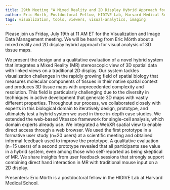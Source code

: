 ```yaml
---
title: 29th Meeting "A Mixed Reality and 2D Display Hybrid Approach for Visual Analysis of 3D Tissue Maps"
author: Eric Mörth, Postdoctoral Fellow, HIDIVE Lab, Harvard Medical School
tags: visualization, tools, viewers, visual-analytics, imaging
---
```


Please join us Friday, July 19th at 11 AM ET for the Visualization and Image Data Management meeting. We will be hearing from Eric Mörth about a mixed reality and 2D display hybrid approach for visual analysis of 3D tissue maps.

We present the design and a qualitative evaluation of a novel hybrid system that integrates a Mixed Reality (MR) stereoscopic view of 3D spatial data with linked views on a traditional 2D display. Our system tackles visualization challenges in the rapidly growing field of spatial biology that measures molecular components of tissues in their native spatial context and produces 3D tissue maps with unprecedented complexity and resolution. This field is particularly challenging due to the diversity in techniques in active development that generate 3D maps with vastly different properties. Throughout our process, we collaborated closely with experts in this biological domain to iteratively design, prototype, and ultimately test a hybrid system we used in three in-depth case studies. We extended the web-based Vitessce framework for single-cell analysis, which domain experts already use. We integrated a WebXR spatial view to enable direct access through a web browser. We used the first prototype in a formative user study (n=20 users) at a scientific meeting and obtained informal feedback used to improve the prototype. A qualitative evaluation (n=15 users) of a second prototype revealed that all participants see value in a hybrid system, even among those who self-reported as being skeptical of MR. We share insights from user feedback sessions that strongly support combining direct hand interaction in MR with traditional mouse input on a 2D display.

Presenters: Eric Mörth is a postdoctoral fellow in the HIDIVE Lab at Harvard Medical School.
